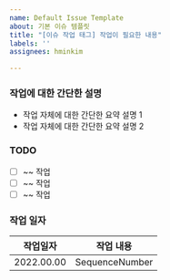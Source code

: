 ```yaml
---
name: Default Issue Template
about: 기본 이슈 템플릿
title: "[이슈 작업 태그] 작업이 필요한 내용"
labels: ''
assignees: hminkim

---
```


### 작업에 대한 간단한 설명
- 작업 자체에 대한 간단한 요약 설명 1
- 작업 자체에 대한 간단한 요약 설명 2

### TODO
- [ ] ~~ 작업
- [ ] ~~ 작업
- [ ] ~~ 작업

### 작업 일자

|작업일자|작업 내용|
|:---:|:---:|
|2022.00.00|SequenceNumber|
